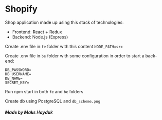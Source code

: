 # Shopify
Shop application made up using this stack of technologies:
* Frontend:  React + Redux
* Backend:  Node.js (Express)

Create .env file in `fe` folder with this content 
```NODE_PATH=src```

Create .env file in `be` folder with some configuration in order to start a back-end:

```
DB_PASSWORD=
DB_USERNAME=
DB_NAME=
SECRET_KEY=
```

Run npm start in both `fe` and `be` folders

Create db using PostgreSQL and `db_scheme.png`

##### Made by Maks Hayduk
